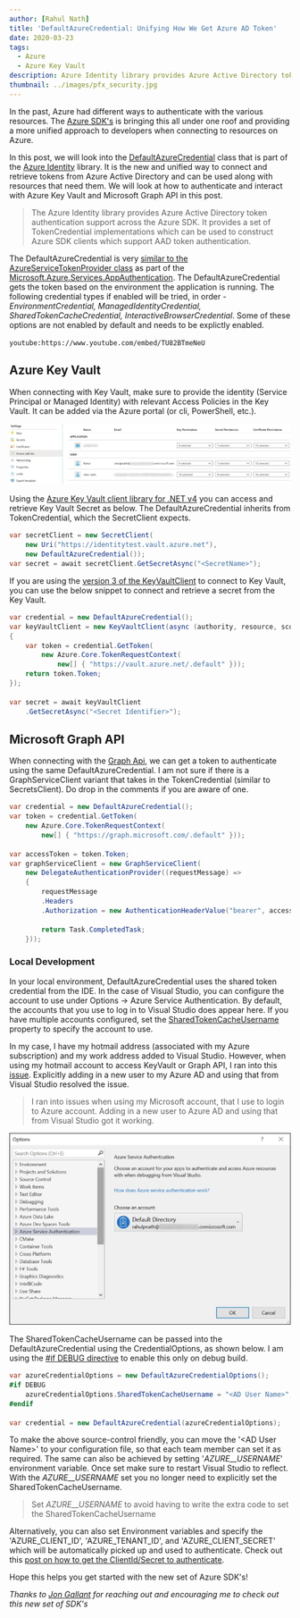 ```yaml
---
author: [Rahul Nath]
title: 'DefaultAzureCredential: Unifying How We Get Azure AD Token'
date: 2020-03-23
tags:
  - Azure
  - Azure Key Vault
description: Azure Identity library provides Azure Active Directory token authentication support across the Azure SDK
thumbnail: ../images/pfx_security.jpg
---
```


In the past, Azure had different ways to authenticate with the various resources. The [Azure SDK's](https://azure.github.io/azure-sdk/index.html) is bringing this all under one roof and providing a more unified approach to developers when connecting to resources on Azure.

In this post, we will look into the [DefaultAzureCredential](https://github.com/Azure/azure-sdk-for-net/blob/727ab08412e60394b6fea8b13cac47d83aca1f3b/sdk/identity/Azure.Identity/README.md#defaultazurecredential) class that is part of the [Azure Identity](https://github.com/Azure/azure-sdk-for-net/blob/727ab08412e60394b6fea8b13cac47d83aca1f3b/sdk/identity/Azure.Identity/README.md) library. It is the new and unified way to connect and retrieve tokens from Azure Active Directory and can be used along with resources that need them. We will look at how to authenticate and interact with Azure Key Vault and Microsoft Graph API in this post.

> The Azure Identity library provides Azure Active Directory token authentication support across the Azure SDK. It provides a set of TokenCredential implementations which can be used to construct Azure SDK clients which support AAD token authentication.

The DefaultAzureCredential is very [similar to the AzureServiceTokenProvider class](https://www.rahulpnath.com/blog/authenticating-with-azure-key-vault-using-managed-service-identity/) as part of the [Microsoft.Azure.Services.AppAuthentication](https://www.nuget.org/packages/Microsoft.Azure.Services.AppAuthentication/). The DefaultAzureCredential gets the token based on the environment the application is running. The following credential types if enabled will be tried, in order - _EnvironmentCredential, ManagedIdentityCredential, SharedTokenCacheCredential, InteractiveBrowserCredential_. Some of these options are not enabled by default and needs to be explictly enabled.

`youtube:https://www.youtube.com/embed/TU82BTmeNeU`

## Azure Key Vault

When connecting with Key Vault, make sure to provide the identity (Service Principal or Managed Identity) with relevant Access Policies in the Key Vault. It can be added via the Azure portal (or cli, PowerShell, etc.).

![](../images/key_vault_access_policies.jpg)

Using the [Azure Key Vault client library for .NET v4](https://docs.microsoft.com/en-us/azure/key-vault/quick-create-net) you can access and retrieve Key Vault Secret as below. The DefaultAzureCredential inherits from TokenCredential, which the SecretClient expects.

```csharp
var secretClient = new SecretClient(
    new Uri("https://identitytest.vault.azure.net"),
    new DefaultAzureCredential());
var secret = await secretClient.GetSecretAsync("<SecretName>");
```

If you are using the [version 3 of the KeyVaultClient](https://docs.microsoft.com/en-us/azure/key-vault/quick-create-net-v3) to connect to Key Vault, you can use the below snippet to connect and retrieve a secret from the Key Vault.

```csharp
var credential = new DefaultAzureCredential();
var keyVaultClient = new KeyVaultClient(async (authority, resource, scope) =>
{
    var token = credential.GetToken(
        new Azure.Core.TokenRequestContext(
            new[] { "https://vault.azure.net/.default" }));
    return token.Token;
});

var secret = await keyVaultClient
    .GetSecretAsync("<Secret Identifier>");
```

## Microsoft Graph API

When connecting with the [Graph Api](https://www.rahulpnath.com/blog/how-to-authenticate-with-microsoft-graph-api-using-managed-service-identity/), we can get a token to authenticate using the same DefaultAzureCredential. I am not sure if there is a GraphServiceClient variant that takes in the TokenCredential (similar to SecretsClient). Do drop in the comments if you are aware of one.

```csharp
var credential = new DefaultAzureCredential();
var token = credential.GetToken(
    new Azure.Core.TokenRequestContext(
        new[] { "https://graph.microsoft.com/.default" }));

var accessToken = token.Token;
var graphServiceClient = new GraphServiceClient(
    new DelegateAuthenticationProvider((requestMessage) =>
    {
        requestMessage
        .Headers
        .Authorization = new AuthenticationHeaderValue("bearer", accessToken);

        return Task.CompletedTask;
    }));
```

### Local Development

In your local environment, DefaultAzureCredential uses the shared token credential from the IDE. In the case of Visual Studio, you can configure the account to use under Options -> Azure Service Authentication. By default, the accounts that you use to log in to Visual Studio does appear here. If you have multiple accounts configured, set the [SharedTokenCacheUsername](https://docs.microsoft.com/en-us/dotnet/api/azure.identity.defaultazurecredentialoptions.sharedtokencacheusername?view=azure-dotnet) property to specify the account to use.

In my case, I have my hotmail address (associated with my Azure subscription) and my work address added to Visual Studio. However, when using my hotmail account to access KeyVault or Graph API, I ran into this [issue](https://github.com/Azure/azure-sdk-for-net/issues/8658). Explicitly adding in a new user to my Azure AD and using that from Visual Studio resolved the issue.

> I ran into issues when using my Microsoft account, that I use to login to Azure account. Adding in a new user to Azure AD and using that from Visual Studio got it working.

![](../images/vs_azure_service_authentication.jpg)

The SharedTokenCacheUsername can be passed into the DefaultAzureCredential using the CredentialOptions, as shown below. I am using the [#if DEBUG directive](https://docs.microsoft.com/en-us/dotnet/csharp/language-reference/preprocessor-directives/preprocessor-if) to enable this only on debug build.

```csharp
var azureCredentialOptions = new DefaultAzureCredentialOptions();
#if DEBUG
    azureCredentialOptions.SharedTokenCacheUsername = "<AD User Name>";
#endif

var credential = new DefaultAzureCredential(azureCredentialOptions);
```

To make the above source-control friendly, you can move the '\<AD User Name\>' to your configuration file, so that each team member can set it as required. The same can also be achieved by setting '_AZURE\_\_USERNAME_' environment variable. Once set make sure to restart Visual Studio to reflect. With the _AZURE\_\_USERNAME_ set you no longer need to explicitly set the SharedTokenCacheUsername.

> Set _AZURE\_\_USERNAME_ to avoid having to write the extra code to set the SharedTokenCacheUsername

Alternatively, you can also set Environment variables and specify the 'AZURE_CLIENT_ID', 'AZURE_TENANT_ID', and 'AZURE_CLIENT_SECRET' which will be automatically picked up and used to authenticate. Check out this [post on how to get the ClientId/Secret to authenticate](https://www.rahulpnath.com/blog/authenticating-a-client-application-with-azure-key-vault/).

Hope this helps you get started with the new set of Azure SDK's!

_Thanks to [Jon Gallant](https://blog.jongallant.com/2019/11/azure-sdks/) for reaching out and encouraging me to check out this new set of SDK's_
